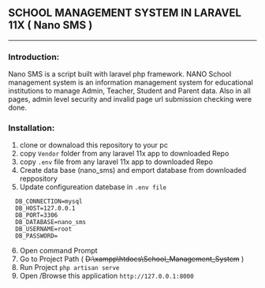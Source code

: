## SCHOOL MANAGEMENT SYSTEM IN LARAVEL 11X ( Nano SMS )
---
### Introduction: 
<p>Nano SMS is a script built with laravel php framework.
NANO School management system is an information management system 
for educational institutions to manage Admin, Teacher, Student and Parent data.
Also in all pages, admin level security and invalid page url submission checking were done.</p>

### Installation:
 1. clone or downaload this repository to your pc 
 2. copy `Vendor` folder from any laravel 11x app to downloaded Repo 
 3. copy `.env` file from any laravel 11x app to downloaded Repo 
 4. Create data base (nano_sms)  and emport database from downloaded reppository
 5. Update configureation datebase in `.env file`
    
```
  DB_CONNECTION=mysql
  DB_HOST=127.0.0.1
  DB_PORT=3306
  DB_DATABASE=nano_sms
  DB_USERNAME=root
  DB_PASSWORD=
```
 6. Open command Prompt
 7. Go to Project Path
 ( ~~D:\xampp\htdocs\School_Management_System~~ )
 8. Run Project
 `php artisan serve`
 9. Open /Browse this application
 `http://127.0.0.1:8000`    
